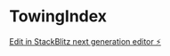 # TowingIndex

[Edit in StackBlitz next generation editor ⚡️](https://stackblitz.com/~/github.com/Reben80/TowingIndex)